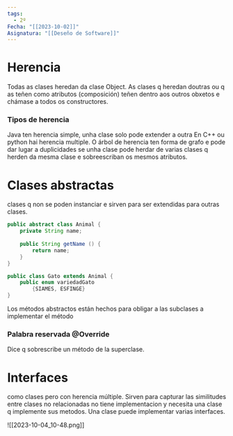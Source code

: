 ```yaml
---
tags:
  - 2º
Fecha: "[[2023-10-02]]"
Asignatura: "[[Deseño de Software]]"
---
```

# Herencia

Todas as clases heredan da clase Object. As clases q heredan doutras ou q as teñen como atributos (composición) teñen dentro aos outros obxetos e chámase a todos os constructores. 

### Tipos de herencia
Java ten herencia simple, unha clase solo pode extender a outra
En C++ ou python hai herencia multiple. O árbol de herencia ten forma de grafo e pode dar lugar a duplicidades se unha clase pode herdar de varias clases q herden da mesma clase e sobreescriban os mesmos atributos.

# Clases abstractas

clases q non se poden instanciar e sirven para ser extendidas para outras clases.

```java
public abstract class Animal {
	private String name;
	
	public String getName () {
		return name;
	}
}

public class Gato extends Animal {
	public enum variedadGato
		{SIAMES, ESFINGE}
}
```

Los métodos abstractos están hechos para obligar a las subclases a implementar el método
### Palabra reservada @Override

Dice q sobrescribe un método de la superclase. 

# Interfaces

como clases pero con herencia múltiple. Sirven para capturar las similitudes entre clases no relacionadas
no tiene implementacion y necesita una clase q implemente sus metodos. Una clase puede implementar varias interfaces.

![[2023-10-04_10-48.png]]


